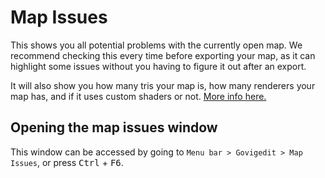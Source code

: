 # Map Issues

This shows you all potential problems with the currently open map. We recommend checking this every time before exporting your map, as it can highlight some issues without you having to figure it out after an export.

It will also show you how many tris your map is, how many renderers your map has, and if it uses custom shaders or not. [More info here.](/govigedit/guides/performance)

## Opening the map issues window

This window can be accessed by going to `Menu bar > Govigedit > Map Issues`, or press <kbd>Ctrl</kbd> + <kbd>F6</kbd>.
